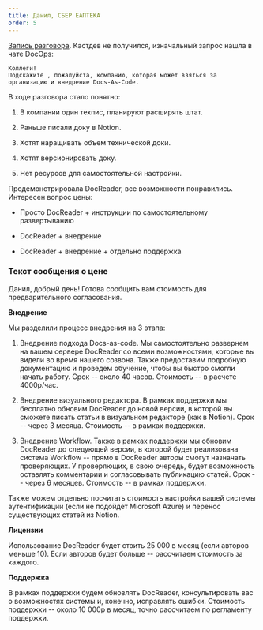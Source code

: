 ```yaml
---
title: Данил, СБЕР ЕАПТЕКА
order: 5
---
```

[Запись разговора](https://icsitru-my.sharepoint.com/:v:/g/personal/ekaterina_pavlova_ics-it_ru/Ecq_5gvnYNNNjOEO7c9lWmcBp4IK3PongnrzHbCqmIikLA?e=FNpedc). Кастдев не получился, изначальный запрос нашла в чате DocOps:

```
Коллеги!
Подскажите , пожалуйста, компанию, которая может взяться за организацию и внедрение Docs-As-Code.
```

В ходе разговора стало понятно:

1. В компании один техпис, планируют расширять штат.

2. Раньше писали доку в Notion.

3. Хотят наращивать объем технической доки.

4. Хотят версионировать доку.

5. Нет ресурсов для самостоятельной настройки.

Продемонстрировала DocReader, все возможности понравились. Интересен вопрос цены:

- Просто DocReader + инструкции по самостоятельному развертыванию

- DocReader + внедрение

- DocReader + внедрение + отдельно поддержка

### Текст сообщения о цене

Данил, добрый день! Готова сообщить вам стоимость для предварительного согласования.

**Внедрение**

Мы разделили процесс внедрения на 3 этапа:

1. Внедрение подхода Docs-as-code. Мы самостоятельно развернем на вашем сервере DocReader со всеми возможностями, которые вы видели во время нашего созвона. Также предоставим подробную документацию и проведем обучение, чтобы вы быстро смогли начать работу. Срок -- около 40 часов. Стоимость -- в расчете 4000р/час.

2. Внедрение визуального редактора. В рамках поддержки мы бесплатно обновим DocReader до новой версии, в которой вы сможете писать статьи в визуальном редакторе (как в Notion). Срок -- через 3 месяца. Стоимость -- в рамках поддержки.

3. Внедрение Workflow. Также в рамках поддержки мы обновим DocReader до следующей версии, в которой будет реализована система Workflow -- прямо в DocReader авторы смогут назначать проверяющих. У проверяющих, в свою очередь, будет возможность оставлять комментарии и согласовывать публикацию статей. Срок -- через 6 месяцев. Стоимость -- в рамках поддержки.

Также можем отдельно посчитать стоимость настройки вашей системы аутентификации (если не подойдет Microsoft Azure) и перенос существующих статей из Notion.

**Лицензии**

Использование DocReader будет стоить 25 000 в месяц (если авторов меньше 10). Если авторов будет больше -- рассчитаем стоимость за каждого.

**Поддержка**

В рамках поддержки будем обновлять DocReader, консультировать вас о возможностях системы и, конечно, исправлять ошибки. Стоимость поддержки -- около 10 000р в месяц, точно рассчитаем по регламенту поддержки.
